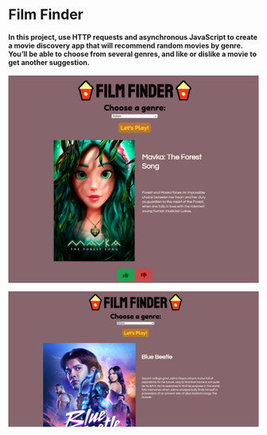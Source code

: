# Film Finder

#### In this project, use HTTP requests and asynchronous JavaScript to create a movie discovery app that will recommend random movies by genre. You’ll be able to choose from several genres, and like or dislike a movie to get another suggestion.


![Alt text](1699210576045.png)

![Alt text](image.png)

